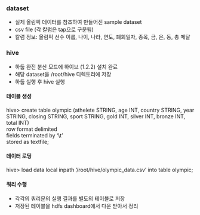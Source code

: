 ### dataset
- 실제 올림픽 데이터를 참조하여 만들어진 sample dataset
- csv file (각 칼럼은 tap으로 구분됨)
- 칼럼 정보: 올림픽 선수 이름, 나이, 나라, 연도, 폐회일자, 종목, 금, 은, 동, 총 메달

### hive
- 하둡 완전 분산 모드에 하이브 (1.2.2) 설치 완료
- 해당 dataset을 /root/hive 디렉토리에 저장
- 하둡 실행 후 hive 실행


#### 테이블 생성
hive> create table olympic (athelete STRING, age INT, country STRING, year STRING, closing STRING, sport STRING, gold INT, silver INT, bronze INT, total INT)  
        row format delimited  
        fields terminated by ‘\t’  
        stored as textfile;

#### 데이터 로딩
hive> load data local inpath ‘/root/hive/olympic_data.csv’ into table olympic;


#### 쿼리 수행
- 각각의 쿼리문의 실행 결과를 별도의 테이블로 저장
- 저장된 테이블을 hdfs dashboard에서 다운 받아서 정리
